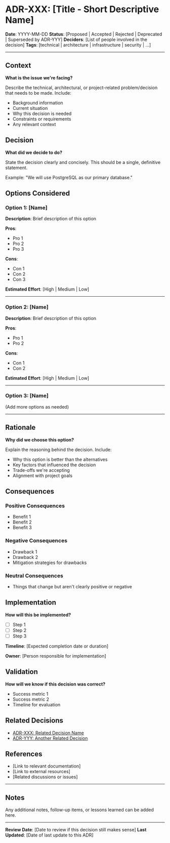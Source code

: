 # ADR-XXX: [Title - Short Descriptive Name]

**Date**: YYYY-MM-DD
**Status**: [Proposed | Accepted | Rejected | Deprecated | Superseded by ADR-YYY]
**Deciders**: [List of people involved in the decision]
**Tags**: [technical | architecture | infrastructure | security | ...]

---

## Context

**What is the issue we're facing?**

Describe the technical, architectural, or project-related problem/decision that needs to be made. Include:
- Background information
- Current situation
- Why this decision is needed
- Constraints or requirements
- Any relevant context

## Decision

**What did we decide to do?**

State the decision clearly and concisely. This should be a single, definitive statement.

Example: "We will use PostgreSQL as our primary database."

## Options Considered

### Option 1: [Name]

**Description**: Brief description of this option

**Pros**:
- Pro 1
- Pro 2
- Pro 3

**Cons**:
- Con 1
- Con 2
- Con 3

**Estimated Effort**: [High | Medium | Low]

---

### Option 2: [Name]

**Description**: Brief description of this option

**Pros**:
- Pro 1
- Pro 2

**Cons**:
- Con 1
- Con 2

**Estimated Effort**: [High | Medium | Low]

---

### Option 3: [Name]

(Add more options as needed)

---

## Rationale

**Why did we choose this option?**

Explain the reasoning behind the decision. Include:
- Why this option is better than the alternatives
- Key factors that influenced the decision
- Trade-offs we're accepting
- Alignment with project goals

## Consequences

### Positive Consequences
- Benefit 1
- Benefit 2
- Benefit 3

### Negative Consequences
- Drawback 1
- Drawback 2
- Mitigation strategies for drawbacks

### Neutral Consequences
- Things that change but aren't clearly positive or negative

## Implementation

**How will this be implemented?**

- [ ] Step 1
- [ ] Step 2
- [ ] Step 3

**Timeline**: [Expected completion date or duration]

**Owner**: [Person responsible for implementation]

## Validation

**How will we know if this decision was correct?**

- Success metric 1
- Success metric 2
- Timeline for evaluation

## Related Decisions

- [ADR-XXX: Related Decision Name](./ADR-XXX-title.md)
- [ADR-YYY: Another Related Decision](./ADR-YYY-title.md)

## References

- [Link to relevant documentation]
- [Link to external resources]
- [Related discussions or issues]

---

## Notes

Any additional notes, follow-up items, or lessons learned can be added here.

---

**Review Date**: [Date to review if this decision still makes sense]
**Last Updated**: [Date of last update to this ADR]
